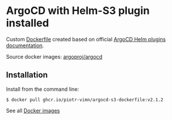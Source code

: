 # ArgoCD with Helm-S3 plugin installed

Custom [Dockerfile](Dockerfile) created based on official [ArgoCD Helm plugins documentation](https://argoproj.github.io/argo-cd/user-guide/helm/#helm-plugins).

Source docker images: [argoproj/argocd](https://quay.io/repository/argoproj/argocd?tag=latest&tab=tags)

## Installation

Install from the command line:

```
$ docker pull ghcr.io/piotr-vimn/argocd-s3-dockerfile:v2.1.2
```

See all [Docker images](https://github.com/piotr-vimn/argocd-s3-dockerfile/pkgs/container/argocd-s3-dockerfile)
